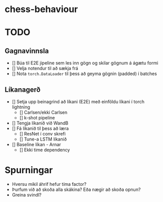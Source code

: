 # chess-behaviour

# TODO

## Gagnavinnsla

- [] Búa til E2E jipeline sem les inn gögn og skilar gögnum á ágætu formi
- [] Velja notendur til að sækja frá
- [] Nota `torch.DataLoader` til þess að geyma gögnin (padded) í batches

## Líkanagerð

- [] Setja upp beinagrind að líkani (E2E) með einföldu líkani í torch lightning
  - [] Carlsen/ekki Carlsen
  - [] k-shot pipeline
- [] Tengja líkanið við WandB
- [] Fá líkanið til þess að læra
  - [] ResNet í conv skrefi
  - [] Tune-a LSTM líkanið
- [] Baseline líkan - Arnar
  - [] Ekki time dependency

# Spurningar

- Hversu mikil áhrif hefur tíma factor?
- Þurfum við að skoða alla skákina? Eða nægir að skoða opnun?
- Greina svindl?
